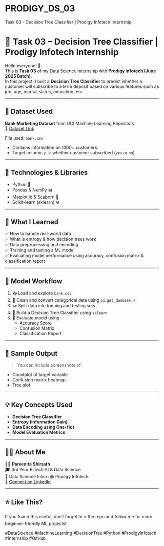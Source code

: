 # PRODIGY_DS_03
Task 03 – Decision Tree Classifier | Prodigy Infotech Internship
# 🌳 Task 03 – Decision Tree Classifier | Prodigy Infotech Internship

Hello everyone! 👋  
This is **Task 03** of my Data Science internship with **Prodigy Infotech (June 2025 Batch)**.  
In this project, I built a **Decision Tree Classifier** to predict whether a customer will subscribe to a term deposit based on various features such as job, age, marital status, education, etc.

---

## 📁 Dataset Used

**Bank Marketing Dataset** from UCI Machine Learning Repository  
🔗 [Dataset Link](https://archive.ics.uci.edu/ml/machine-learning-databases/00222/bank.zip)

File used: `bank.csv`  
- Contains information on 1000+ customers  
- Target column: `y` → whether customer subscribed (`yes` or `no`)

---

## 🚀 Technologies & Libraries

- Python 🐍  
- Pandas & NumPy 📊  
- Matplotlib & Seaborn 🎨  
- Scikit-learn (sklearn) ⚙️

---

## 🧠 What I Learned

✅ How to handle real-world data  
✅ What is entropy & how decision trees work  
✅ Data preprocessing and encoding  
✅ Training and testing a ML model  
✅ Evaluating model performance using accuracy, confusion matrix & classification report

---

## 🧪 Model Workflow

1. 📥 Load and explore `bank.csv`
2. 🧹 Clean and convert categorical data using `pd.get_dummies()`
3. ✂️ Split data into training and testing sets
4. 🌳 Build a Decision Tree Classifier using `sklearn`
5. 🎯 Evaluate model using:
   - Accuracy Score
   - Confusion Matrix
   - Classification Report

---

## 📸 Sample Output

> You can include screenshots of:
- Countplot of target variable
- Confusion matrix heatmap
- Tree plot

---

## 💡 Key Concepts Used

- **Decision Tree Classifier**
- **Entropy (Information Gain)**
- **Data Encoding using One-Hot**
- **Model Evaluation Metrics**

---

## 🙋‍♀️ About Me

👩‍🎓 **Pareenita Shirsath**  
🎓 3rd Year B.Tech AI & Data Science  
💼 Data Science Intern @ Prodigy Infotech  
🔗 [Connect on LinkedIn](https://www.linkedin.com)

---

## ⭐ Like This?

If you found this useful, don’t forget to ⭐ the repo and follow me for more beginner-friendly ML projects!

#DataScience #MachineLearning #DecisionTree #Python #ProdigyInfotech #Internship #GitHub
